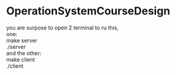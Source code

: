 # OperationSystemCourseDesign

you are surpose to open 2 terminal to ru this,<br>
one: <br>
	make server<br>
	./server<br>
and the other:<br>
	make client<br>
	./client<br>
